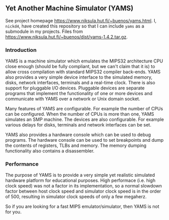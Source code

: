 ## Yet Another Machine Simulator (YAMS)

See project homepage https://www.niksula.hut.fi/~buenos/yams.html. I, `nickd4`,
have created this repository so that I can include `yams` as a submodule in my
projects. Files from https://www.niksula.hut.fi/~buenos/dist/yams-1.4.2.tar.gz.

### Introduction

YAMS is a machine simulator which emulates the MIPS32 architecture CPU close enough (should be fully compliant, but we can't claim that it is) to allow cross compilation with standard MIPS32 compiler back-ends. YAMS also provides a very simple device interface to the simulated memory, disks, network interfaces, terminals and a real-time clock. There is also support for pluggable I/O devices. Pluggable devices are separate programs that implement the functionality of one or more devices and communicate with YAMS over a network or Unix domain socket.

Many features of YAMS are configurable. For example the number of CPUs can be configured. When the number of CPUs is more than one, YAMS simulates an SMP machine. The devices are also configurable. For example various delays for disks, terminals and network interfaces can be set.

YAMS also provides a hardware console which can be used to debug programs. The hardware console can be used to set breakpoints and dump the contents of registers, TLBs and memory. The memory dumping functionality also contains a disassembler.

### Performance

The purpose of YAMS is to provide a very simple yet realistic simulated hardware platform for educational purposes. High performace (i.e. high clock speed) was not a factor in its implementation, so a normal slowdown factor between host clock speed and simulator clock speed is in the order of 500, resulting in simulator clock speeds of only a few megaherz.

So if you are looking for a fast MIPS emulator/simulator, then YAMS is not for you.
